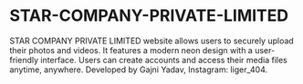 # STAR-COMPANY-PRIVATE-LIMITED
STAR COMPANY PRIVATE LIMITED website allows users to securely upload their photos and videos. It features a modern neon design with a user-friendly interface. Users can create accounts and access their media files anytime, anywhere. Developed by Gajni Yadav, Instagram: liger_404.
